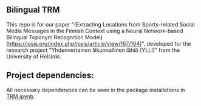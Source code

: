 ## Bilingual TRM

This repo is for our paper "(Extracting Locations from Sports-related Social Media Messages in the Finnish Context using a Neural Network-based Bilingual Toponym Recognition Model)[https://josis.org/index.php/josis/article/view/167/164]", developed for the research project "Yhdenvertainen liikunnallinen lähiö (YLLI)" from the University of Helsinki. 

## Project dependencies:

All necessary dependencies can be seen in the package installations in [TRM.ipynb](https://github.com/PengyuanLiu1993/Bilingual-TRM/blob/main/TRM.ipynb).

